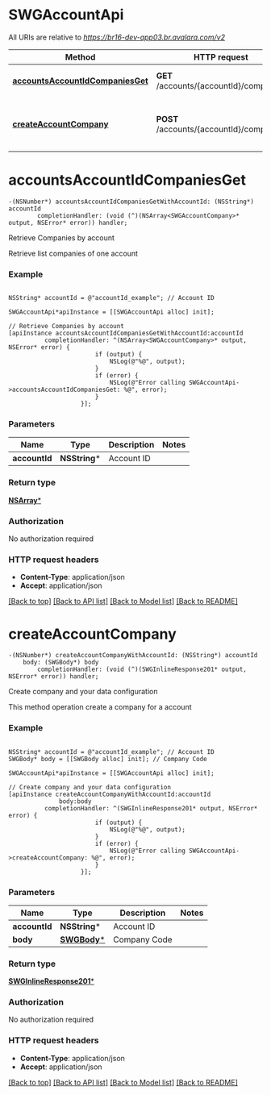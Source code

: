 # SWGAccountApi

All URIs are relative to *https://br16-dev-app03.br.avalara.com/v2*

Method | HTTP request | Description
------------- | ------------- | -------------
[**accountsAccountIdCompaniesGet**](SWGAccountApi.md#accountsaccountidcompaniesget) | **GET** /accounts/{accountId}/companies | Retrieve Companies by account
[**createAccountCompany**](SWGAccountApi.md#createaccountcompany) | **POST** /accounts/{accountId}/companies | Create company and your data configuration


# **accountsAccountIdCompaniesGet**
```objc
-(NSNumber*) accountsAccountIdCompaniesGetWithAccountId: (NSString*) accountId
        completionHandler: (void (^)(NSArray<SWGAccountCompany>* output, NSError* error)) handler;
```

Retrieve Companies by account

Retrieve list companies of one account

### Example 
```objc

NSString* accountId = @"accountId_example"; // Account ID

SWGAccountApi*apiInstance = [[SWGAccountApi alloc] init];

// Retrieve Companies by account
[apiInstance accountsAccountIdCompaniesGetWithAccountId:accountId
          completionHandler: ^(NSArray<SWGAccountCompany>* output, NSError* error) {
                        if (output) {
                            NSLog(@"%@", output);
                        }
                        if (error) {
                            NSLog(@"Error calling SWGAccountApi->accountsAccountIdCompaniesGet: %@", error);
                        }
                    }];
```

### Parameters

Name | Type | Description  | Notes
------------- | ------------- | ------------- | -------------
 **accountId** | **NSString***| Account ID | 

### Return type

[**NSArray<SWGAccountCompany>***](SWGAccountCompany.md)

### Authorization

No authorization required

### HTTP request headers

 - **Content-Type**: application/json
 - **Accept**: application/json

[[Back to top]](#) [[Back to API list]](../README.md#documentation-for-api-endpoints) [[Back to Model list]](../README.md#documentation-for-models) [[Back to README]](../README.md)

# **createAccountCompany**
```objc
-(NSNumber*) createAccountCompanyWithAccountId: (NSString*) accountId
    body: (SWGBody*) body
        completionHandler: (void (^)(SWGInlineResponse201* output, NSError* error)) handler;
```

Create company and your data configuration

This method operation create a company for a account 

### Example 
```objc

NSString* accountId = @"accountId_example"; // Account ID
SWGBody* body = [[SWGBody alloc] init]; // Company Code

SWGAccountApi*apiInstance = [[SWGAccountApi alloc] init];

// Create company and your data configuration
[apiInstance createAccountCompanyWithAccountId:accountId
              body:body
          completionHandler: ^(SWGInlineResponse201* output, NSError* error) {
                        if (output) {
                            NSLog(@"%@", output);
                        }
                        if (error) {
                            NSLog(@"Error calling SWGAccountApi->createAccountCompany: %@", error);
                        }
                    }];
```

### Parameters

Name | Type | Description  | Notes
------------- | ------------- | ------------- | -------------
 **accountId** | **NSString***| Account ID | 
 **body** | [**SWGBody***](SWGBody*.md)| Company Code | 

### Return type

[**SWGInlineResponse201***](SWGInlineResponse201.md)

### Authorization

No authorization required

### HTTP request headers

 - **Content-Type**: application/json
 - **Accept**: application/json

[[Back to top]](#) [[Back to API list]](../README.md#documentation-for-api-endpoints) [[Back to Model list]](../README.md#documentation-for-models) [[Back to README]](../README.md)

